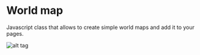 # World map

Javascript class that allows to create simple world maps and add it to your pages.

![alt tag](https://raw.githubusercontent.com/santiagohecar/world-map/master/example/world-map.png)
